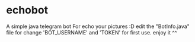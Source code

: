 # echobot

A simple java telegram bot For echo your pictures :D
edit the "BotInfo.java" file for change 'BOT_USERNAME' and 'TOKEN' for first use.
enjoy it ^^
